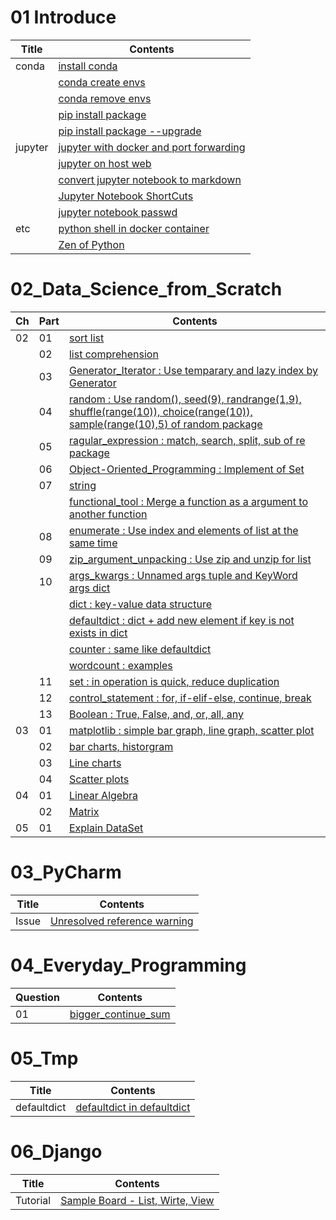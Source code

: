 # 01 Introduce
| Title   | Contents                                                                                                                |
|---------|-------------------------------------------------------------------------------------------------------------------------|
| conda   | [install conda](01_Install_and_Use_python/01_conda/01_Install_anaconda.md)                                              |
|         | [conda create envs](01_Install_and_Use_python/01_conda/02_conda_create_envs.md)                                         |
|         | [conda remove envs](01_Install_and_Use_python/01_conda/03_conda_remove_envs.md)                                         |
|         | [pip install package](01_Install_and_Use_python/01_conda/04_pip_install_package.md)                                     |
|         | [pip install package --upgrade](01_Install_and_Use_python/01_conda/05_pip_install_package_upgrade.md)                   |
| jupyter | [jupyter with docker and port forwarding](01_Install_and_Use_python/02_jupyter/01_ipython_on_docker_host_web.md)        |
|         | [jupyter on host web](01_Install_and_Use_python/02_jupyter/02_ipython_on_host_web.md)                                   |
|         | [convert jupyter notebook to markdown](01_Install_and_Use_python/02_jupyter/03_convert_jupyter_notebook_to_markdown.md) |
|         | [Jupyter Notebook ShortCuts](01_Install_and_Use_python/02_jupyter/04_Jupyter_notebook_shortcuts.md)                     |
|         | [jupyter notebook passwd](01_Install_and_Use_python/02_jupyter/05_jupyter_notebook_passwd.md)                           |
| etc     | [python shell in docker container](01_Install_and_Use_python/03_etc/03_python_shell_on_docker.md)                       |
|         | [Zen of Python](01_Install_and_Use_python/03_etc/02_Zen_of_Python_English_Korean.md)                                    |

# 02_Data_Science_from_Scratch
| Ch | Part | Contents                                                                                                                                                                                      |
|----|------|-----------------------------------------------------------------------------------------------------------------------------------------------------------------------------------------------|
| 02 | 01   | [sort list](02_Data_Science_from_Scratch/02_Ch/02.02.01_sort.md)                                                                                                                              |
|    | 02   | [list comprehension](02_Data_Science_from_Scratch/02_Ch/02.02.02_list_comprehension.md)                                                                                                       |
|    | 03   | [Generator_Iterator : Use temparary and lazy index by Generator](02_Data_Science_from_Scratch/02_Ch/02.02.03_Generator_Iterator.md)                                                           |
|    | 04   | [random : Use random(), seed(9), randrange(1,9), shuffle(range(10)), choice(range(10)), sample(range(10),5) of random package](02_Data_Science_from_Scratch/02_Ch/02.02.04_random_numbers.md) |
|    | 05   | [ragular_expression : match, search, split, sub of re package](02_Data_Science_from_Scratch/02_Ch/02.02.05_regular_expression.md)                                                             |
|    | 06   | [Object-Oriented_Programming : Implement of Set](02_Data_Science_from_Scratch/02_Ch/02.02.06_object-oriented_programming.md)                                                                  |
|    | 07   | [string](02_Data_Science_from_Scratch/02_Ch/02.01.07_string.md)                                                                                                                               |
|    |      | [functional_tool : Merge a function as a argument to another function](02_Data_Science_from_Scratch/02_Ch/02.02.07_functional_tool.md)                                                        |
|    | 08   | [enumerate : Use index and elements of list at the same time](02_Data_Science_from_Scratch/02_Ch/02.02.08_enumerate.md)                                                                       |
|    | 09   | [zip_argument_unpacking : Use zip and unzip for list](02_Data_Science_from_Scratch/02_Ch/02.02.09_zip_argument_unpacking.ipynb)                                                               |
|    | 10   | [args_kwargs : Unnamed args tuple and KeyWord args dict](02_Data_Science_from_Scratch/02_Ch/02.02.10_args_kwargs.ipynb)                                                                       |
|    |      | [dict : key-value data structure](02_Data_Science_from_Scratch/02_Ch/02.01.10_dict.md)                                                                                                        |
|    |      | [defaultdict : dict + add new element if key is not exists in dict](02_Data_Science_from_Scratch/02_Ch/02.01.10_defaultdict.md)                                                               |
|    |      | [counter : same like defaultdict](02_Data_Science_from_Scratch/02_Ch/02.01.10_Counter.md)                                                                                                     |
|    |      | [wordcount : examples](02_Data_Science_from_Scratch/02_Ch/02.01.10_wordcount_examples.md)                                                                                                     |
|    | 11   | [set : in operation is quick, reduce duplication](02_Data_Science_from_Scratch/02_Ch/02.01.11_set.md)                                                                                         |
|    | 12   | [control_statement : for, if-elif-else, continue, break](02_Data_Science_from_Scratch/02_Ch/02.01.12_control_statement.md)                                                                    |
|    | 13   | [Boolean : True, False, and, or, all, any](02_Data_Science_from_Scratch/02_Ch/02.01.13_Boolean.md)                                                                                            |
| 03 | 01   | [matplotlib : simple bar graph, line graph, scatter plot](02_Data_Science_from_Scratch/03_Ch/03.01_matplotlib.ipynb)                                                                          |
|    | 02   | [bar charts, historgram](02_Data_Science_from_Scratch/03_Ch/03.02_bar_charts.ipynb)                                                                                                           |
|    | 03   | [Line charts](02_Data_Science_from_Scratch/03_Ch/03.03_line_charts.ipynb)                                                                                                                     |
|    | 04   | [Scatter plots](02_Data_Science_from_Scratch/03_Ch/03.04_scatter_plots.ipynb)                                                                                                                 |
| 04 | 01   | [Linear Algebra](02_Data_Science_from_Scratch/04_Ch/04.01_Linear_Algebra.ipynb)                                                                                                               |
|    | 02   | [Matrix](02_Data_Science_from_Scratch/04_Ch/04.02_Matrix.ipynb)                                                                                                                               |
| 05 | 01   | [Explain DataSet](02_Data_Science_from_Scratch/05_Ch/05.01_Explain_DataSet.ipynb)                                                                                                             |

# 03_PyCharm
| Title | Contents                                                                      |
|-------|-------------------------------------------------------------------------------|
| Issue | [Unresolved reference warning](03_PyCharm/01_unresolved_reference_warning.md) |

# 04_Everyday_Programming
| Question | Contents                                                                   |
|----------|----------------------------------------------------------------------------|
| 01       | [bigger_continue_sum](04_Everyday_Programming/01_Q/bigger_continue_sum.py) |

# 05_Tmp
| Title       | Contents                                                            |
|-------------|---------------------------------------------------------------------|
| defaultdict | [defaultdict in defaultdict](05_Tmp/01_dictionary_in_dictionary.py) |

# 06_Django
| Title    | Contents                                                                      |
|----------|-------------------------------------------------------------------------------|
| Tutorial | [Sample Board - List, Wirte, View](06_Django/01_Sample_Board/djago_study.log) |


